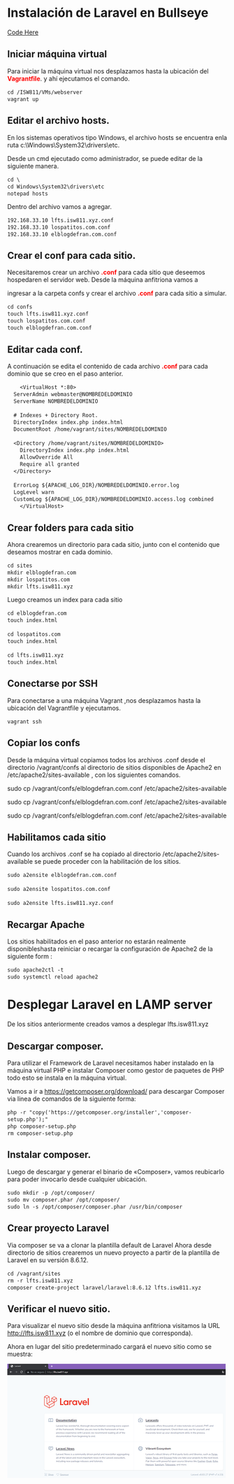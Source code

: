 # **Instalación de Laravel en Bullseye**
 [Code Here](https://github.com/fborge/isw-811/tree/master/Workshop-03) 

## **Iniciar máquina virtual**
Para iniciar la máquina virtual nos desplazamos hasta la ubicación del <font color="red">**Vagrantfile**</font>.
y ahí ejecutamos el comando.

```
cd /ISW811/VMs/webserver
vagrant up
```

## **Editar el archivo hosts.**
En los sistemas operativos tipo Windows, el archivo hosts se encuentra enla ruta
c:\Windows\System32\drivers\etc. 

Desde un cmd ejecutado como administrador, se puede editar de la siguiente manera.

```
cd \
cd Windows\System32\drivers\etc
notepad hosts
```
Dentro del archivo vamos a agregar.

```
192.168.33.10 lfts.isw811.xyz.conf
192.168.33.10 lospatitos.com.conf
192.168.33.10 elblogdefran.com.conf
```
## **Crear el conf para cada sitio.**
Necesitaremos crear un archivo <font color="red">**.conf**</font>
para cada sitio que deseemos hospedaren el servidor web. Desde la máquina anfitriona vamos a 

ingresar a la carpeta confs y crear el archivo <font color="red">**.conf**</font> para cada sitio a simular.

```
cd confs
touch lfts.isw811.xyz.conf
touch lospatitos.com.conf
touch elblogdefran.com.conf
```
## **Editar cada conf.**
A continuación se edita el contenido de cada archivo <font color="red">**.conf**</font> para cada dominio que se creo en el paso anterior.

```
    <VirtualHost *:80>
  ServerAdmin webmaster@NOMBREDELDOMINIO
  ServerName NOMBREDELDOMINIO

  # Indexes + Directory Root.
  DirectoryIndex index.php index.html
  DocumentRoot /home/vagrant/sites/NOMBREDELDOMINIO

  <Directory /home/vagrant/sites/NOMBREDELDOMINIO>
    DirectoryIndex index.php index.html
    AllowOverride All
    Require all granted
  </Directory>

  ErrorLog ${APACHE_LOG_DIR}/NOMBREDELDOMINIO.error.log
  LogLevel warn
  CustomLog ${APACHE_LOG_DIR}/NOMBREDELDOMINIO.access.log combined
    </VirtualHost>
```
## **Crear folders para cada sitio**

Ahora crearemos un directorio para cada sitio, junto con el contenido que deseamos mostrar en cada dominio.
```
cd sites
mkdir elblogdefran.com 
mkdir lospatitos.com 
mkdir lfts.isw811.xyz
```
Luego creamos un index para cada sitio
```
cd elblogdefran.com
touch index.html

cd lospatitos.com 
touch index.html

cd lfts.isw811.xyz
touch index.html
```
## **Conectarse por SSH**
Para conectarse a una máquina Vagrant ,nos desplazamos hasta la ubicación del
Vagrantfile y ejecutamos.

```
vagrant ssh
```

## **Copiar los confs**
Desde la máquina virtual copiamos todos los archivos .conf desde el directorio /vagrant/confs
al directorio de sitios disponibles de Apache2 en /etc/apache2/sites-available
, con los siguientes comandos.

sudo cp /vagrant/confs/elblogdefran.com.conf /etc/apache2/sites-available

sudo cp /vagrant/confs/elblogdefran.com.conf /etc/apache2/sites-available

sudo cp /vagrant/confs/elblogdefran.com.conf /etc/apache2/sites-available


## **Habilitamos cada sitio**
Cuando los archivos .conf se ha copiado al directorio /etc/apache2/sites-available se puede proceder con la habilitación de los sitios.

```
sudo a2ensite elblogdefran.com.conf

sudo a2ensite lospatitos.com.conf

sudo a2ensite lfts.isw811.xyz.conf

```

## **Recargar Apache**
Los sitios habilitados en el paso anterior no estarán realmente disponibleshasta reiniciar o recargar la configuración de Apache2 de la siguiente 
form :

```
sudo apache2ctl -t
sudo systemctl reload apache2
```

# **Desplegar Laravel en LAMP server**
De los sitios anteriormente creados vamos a desplegar lfts.isw811.xyz

## **Descargar composer.**
Para utilizar el Framework de Laravel necesitamos haber instalado en la máquina virtual PHP e instalar Composer como gestor de paquetes de PHP todo esto se instala en la máquina virtual.

Vamos a ir a https://getcomposer.org/download/ para descargar Composer via linea de comandos de la siguiente forma:

```
php -r "copy('https://getcomposer.org/installer','composer-setup.php');"
php composer-setup.php
rm composer-setup.php
```

## **Instalar composer.**
Luego de descargar y generar el binario de «Composer», vamos reubicarlo para poder invocarlo desde cualquier ubicación.

```
sudo mkdir -p /opt/composer/
sudo mv composer.phar /opt/composer/
sudo ln -s /opt/composer/composer.phar /usr/bin/composer
```
## **Crear proyecto Laravel**

Via composer se va a clonar la plantilla default de Laravel
Ahora desde directorio de sitios crearemos un nuevo proyecto a partir de la plantilla de Laravel en su versión 8.6.12.

```
cd /vagrant/sites
rm -r lfts.isw811.xyz
composer create-project laravel/laravel:8.6.12 lfts.isw811.xyz
```
## **Verificar el nuevo sitio.**
Para visualizar el nuevo sitio desde la máquina anfitriona visitamos la URL
http://lfts.isw811.xyz (o el nombre de dominio que corresponda). 

Ahora en lugar del sitio predeterminado cargará el nuevo sitio como se muestra:

![Lav](images/laravel.png)

